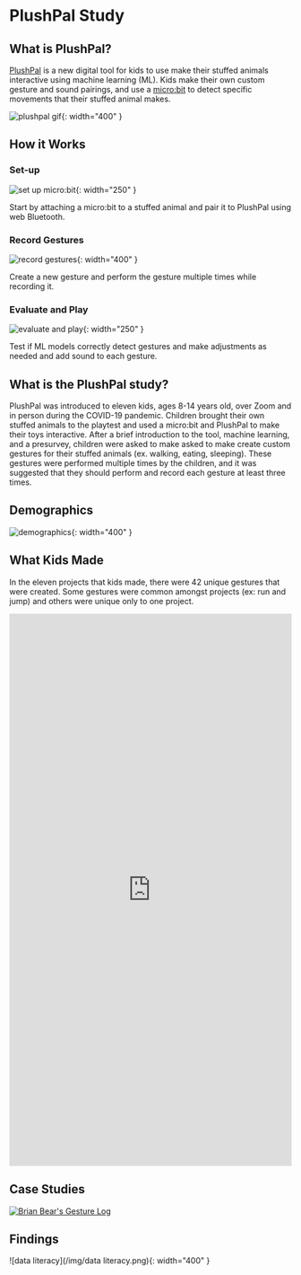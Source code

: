 # PlushPal Study

## What is PlushPal?
[PlushPal](https://ttseng.github.io/plushie/) is a new digital tool for kids to use make their stuffed animals interactive using machine learning (ML). Kids make their own custom gesture and sound pairings, and use a [micro:bit](https://microbit.org) to detect specific movements that their stuffed animal makes. 

![plushpal gif](/img/plushpal-demo.gif){: width="400" }

## How it Works
### Set-up

![set up micro:bit](/img/set-up.png){: width="250" }

Start by attaching a micro:bit to a stuffed animal and pair it to PlushPal using web Bluetooth.

### Record Gestures

![record gestures](/img/record-gestures.png){: width="400" }

Create a new gesture and perform the gesture multiple times while recording it.

### Evaluate and Play

![evaluate and play](/img/evaluate.png){: width="250" }

Test if ML models correctly detect gestures and make adjustments as needed and add sound to each gesture.

## What is the PlushPal study?
PlushPal was introduced to eleven kids, ages 8-14 years old, over Zoom and in person during the COVID-19 pandemic. Children brought their own stuffed animals to the playtest and used a micro:bit and PlushPal to make their toys interactive. After a brief introduction to the tool, machine learning, and a presurvey, children were asked to make asked to make create custom gestures for their stuffed animals (ex. walking, eating, sleeping). These gestures were performed multiple times by the children, and it was suggested that they should perform and record each gesture at least three times. 

## Demographics

![demographics](/img/demographics.png){: width="400" }

## What Kids Made

In the eleven projects that kids made, there were 42 unique gestures that were created. Some gestures were common amongst projects (ex: run and jump) and others were unique only to one project.

<html>
  <iframe width="100%" height="984" frameborder="0" src="https://observablehq.com/embed/@deannagelosi/plushpal-gesture-visualization?cells=NodesAndLabels"></iframe>
</html>

## Case Studies

<div class='tableauPlaceholder' id='viz1619886289792' style='position: relative'>
  <noscript>
    <a href='#'>
      <img alt='Brian Bear&#39;s Gesture Log ' src='https:&#47;&#47;public.tableau.com&#47;static&#47;images&#47;Br&#47;BrianBear&#47;BrianBear&#47;1_rss.png' style='border: none' />
    </a>
  </noscript>
  <object class='tableauViz'  style='display:none;'><param name='host_url' value='https%3A%2F%2Fpublic.tableau.com%2F' /> 
    <param name='embed_code_version' value='3' /> 
    <param name='site_root' value='' />
    <param name='name' value='BrianBear&#47;BrianBear' />
    <param name='tabs' value='no' />
    <param name='toolbar' value='yes' />
    <param name='static_image' value='https:&#47;&#47;public.tableau.com&#47;static&#47;images&#47;Br&#47;BrianBear&#47;BrianBear&#47;1.png' /> 
    <param name='animate_transition' value='yes' />
    <param name='display_static_image' value='yes' />
    <param name='display_spinner' value='yes' />
    <param name='display_overlay' value='yes' />
    <param name='display_count' value='yes' />
    <param name='language' value='en' />
  </object>
</div>                

<script type='text/javascript'>
  var divElement = document.getElementById('viz1619886289792');
  var vizElement = divElement.getElementsByTagName('object')[0];
  vizElement.style.width='100%';
  vizElement.style.height=(divElement.offsetWidth*0.75)+'px';
  var scriptElement = document.createElement('script');
  scriptElement.src = 'https://public.tableau.com/javascripts/api/viz_v1.js';
  vizElement.parentNode.insertBefore(scriptElement, vizElement);
</script>

## Findings
![data literacy](/img/data literacy.png){: width="400" }

